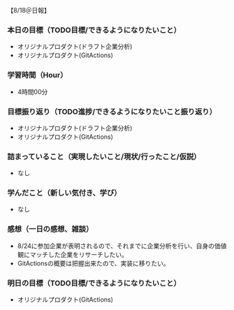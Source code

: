 【8/18＠日報】
### 本日の目標（TODO目標/できるようになりたいこと）
- オリジナルプロダクト(ドラフト企業分析)
- オリジナルプロダクト(GitActions)
### 学習時間（Hour）
- 4時間00分
### 目標振り返り（TODO進捗/できるようになりたいこと振り返り）
- オリジナルプロダクト(ドラフト企業分析)
- オリジナルプロダクト(GitActions)
### 詰まっていること（実現したいこと/現状/行ったこと/仮説）
- なし
### 学んだこと（新しい気付き、学び）
- なし
### 感想（一日の感想、雑談）
- 8/24に参加企業が表明されるので、それまでに企業分析を行い、自身の価値観にマッチした企業をリサーチしたい。
- GitActionsの概要は把握出来たので、実装に移りたい。
### 明日の目標（TODO目標/できるようになりたいこと）
- オリジナルプロダクト(GitActions)
